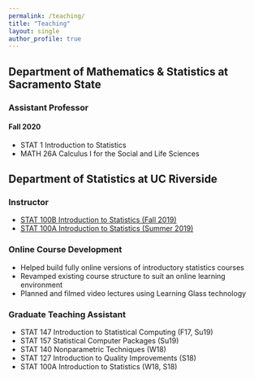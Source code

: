 ```yaml
---
permalink: /teaching/
title: "Teaching"
layout: single
author_profile: true
---
```


## Department of Mathematics & Statistics at Sacramento State
### Assistant Professor
#### Fall 2020
- STAT 1 Introduction to Statistics
- MATH 26A Calculus I for the Social and Life Sciences

## Department of Statistics at UC Riverside
### Instructor
- [STAT 100B Introduction to Statistics (Fall 2019)](https://lgpcappiello.github.io/teaching/stat100b/)
- [STAT 100A Introduction to Statistics (Summer 2019)](https://lgpcappiello.github.io/teaching/stat100a/)

### Online Course Development 
- Helped build fully online versions of introductory statistics courses
- Revamped existing course structure to suit an online learning environment
- Planned and filmed video lectures using Learning Glass technology

### Graduate Teaching Assistant
- STAT 147 Introduction to Statistical Computing (F17, Su19)
- STAT 157 Statistical Computer Packages (Su19)
- STAT 140 Nonparametric Techniques (W18)
- STAT 127 Introduction to Quality Improvements (S18)
- STAT 100A Introduction to Statistics (W18, S18)
